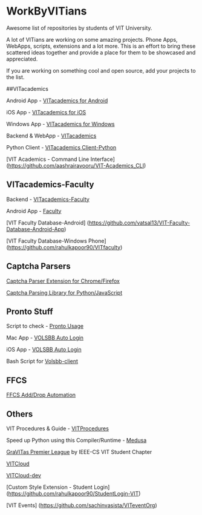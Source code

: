 # WorkByVITians
Awesome list of repositories by students of VIT University.

A lot of VITians are working on some amazing projects.
Phone Apps, WebApps, scripts, extensions and a lot more.
This is an effort to bring these scattered ideas together and provide a place for them to be showcased and appreciated.

If you are working on something cool and open source, add your projects to the list.


##VITacademics

Android App - [VITacademics for Android](https://github.com/saurabhsjoshi/VITacademics-for-Android)

iOS App - [VITacademics for iOS](https://github.com/biocross/VITacademics-v2-for-iOS)

Windows App - [VITacademics for Windows](https://github.com/saurabhsjoshi/VITacademics-for-WindowsPhone)

Backend & WebApp - [VITacademics](https://github.com/aneesh-neelam/VITacademics)

Python Client - [VITacademics Client-Python](https://github.com/aneesh-neelam/VITacademics-Client-Python)

[VIT Academics - Command Line Interface] (https://github.com/aashrairavooru/VIT-Academics_CLI)


## VITacademics-Faculty

Backend - [VITacademics-Faculty](https://github.com/kishore-narendran/vitacademics-faculty-dev)

Android App - [Faculty](https://github.com/Nikh13/Faculty)

[VIT Faculty Database-Android] (https://github.com/vatsal13/VIT-Faculty-Database-Android-App)

[VIT Faculty Database-Windows Phone] (https://github.com/rahulkapoor90/VITfaculty)

## Captcha Parsers

[Captcha Parser Extension for Chrome/Firefox](https://github.com/karthikb351/AutoCaptcha-for-Chrome)

[Captcha Parsing Library for Python/JavaScript](https://github.com/karthikb351/CaptchaParser)

## Pronto Stuff

Script to check - [Pronto Usage](https://github.com/karthikb351/ProntoUsage)

Mac App - [VOLSBB Auto Login](https://github.com/biocross/VOLSBB-Mac-Auto-Login)

iOS App - [VOLSBB Auto Login](https://github.com/biocross/VOLSBB-Auto-Login-for-iOS)

Bash Script for [Volsbb-client](https://github.com/Fa773NM0nK/volsbb-client)

## FFCS

[FFCS Add/Drop Automation](https://github.com/akshaydixi/ffcs-zapper)

## Others

VIT Procedures & Guide - [VITProcedures](https://github.com/sreeram-boyapati/VITProcedures)

Speed up Python using this Compiler/Runtime - [Medusa](https://github.com/rahul080327/medusa)

[GraVITas Premier League](https://github.com/IEEECS-VIT/GPL/) by IEEE-CS VIT Student Chapter

[VITCloud](https://github.com/biocross/VITCloud)

[VITCloud-dev](https://github.com/aneesh-neelam/VITcloud-Dev)

[Custom Style Extension - Student Login] (https://github.com/rahulkapoor90/StudentLogin-VIT)

[VIT Events] (https://github.com/sachinvasista/VITeventOrg)
